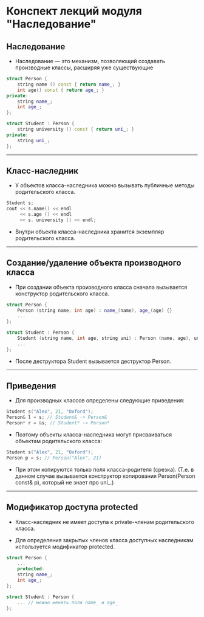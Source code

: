 # Конспект лекций модуля "Наследование"

## Наследование

+ Наследование — это механизм, позволяющий создавать производные классы, расширяя уже существующие

```c++
struct Person {
    string name () const { return name_; }
    int age() const { return age_; }
private:
    string name_;
    int age_;
};

struct Student : Person {
    string university () const { return uni_; }
private:
    string uni_;
};
```

***

## Класс-наследник

+ У объектов класса-наследника можно вызывать публичные методы родительского класса.

```c++
Student s;
cout << s.name() << endl
     << s.age () << endl
     << s. university () << endl;
```

+ Внутри объекта класса-наследника хранится экземпляр родительского класса.

***

## Создание/удаление объекта производного класса

+ При создании объекта производного класса сначала вызывается конструктор родительского класса.

```c++
struct Person {
    Person (string name, int age) : name_(name), age_(age) {}
    ...
};

struct Student : Person {
    Student (string name, int age, string uni) : Person (name, age), uni(uni_) {}
    ...
};
```

+ После деструктора Student вызывается деструктор Person.

***

## Приведения 

+ Для производных классов определены следующие приведения:

```c++
Student s("Alex", 21, "Oxford");
Person& l = s; // Student& -> Person&
Person* r = &s; // Student* -> Person*
```

+ Поэтому объекты класса-наследника могут присваиваться объектам родительского класса:

```c++
Student s("Alex", 21, "Oxford");
Person p = s; // Person("Alex", 21)
```

+ При этом копируются только поля класса-родителя (срезка). (Т.е. в данном случае вызывается конструктор копирования Person(Person const& p), который не знает про uni_.)

***

## Модификатор доступа protected

+ Класс-наследник не имеет доступа к private-членам родительского класса.

+ Для определения закрытых членов класса доступных наследникам используется модификатор protected.

```c++
struct Person {
    ...
    protected:
    string name_;
    int age_;
};

struct Student : Person {
    ... // можно менять поля name_ и age_
};
```